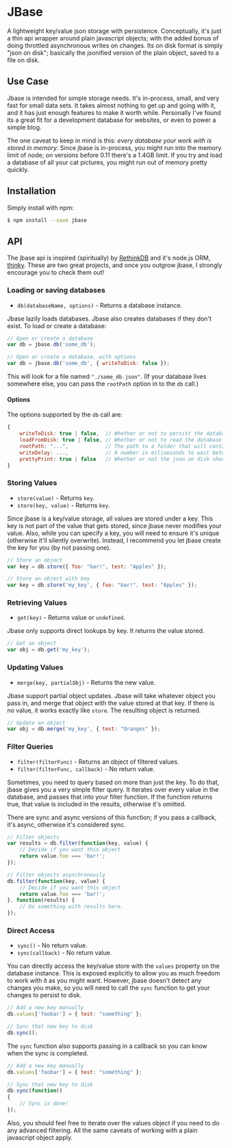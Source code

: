 # JBase

A lightweight key/value json storage with persistence. Conceptually, it's just a thin api wrapper around plain javascript
objects; with the added bonus of doing throttled asynchronous writes on changes. Its on disk format is simply "json on
disk"; basically the jsonified version of the plain object, saved to a file on disk.

## Use Case

Jbase is intended for simple storage needs. It's in-process, small, and very fast for small data sets. It takes almost
nothing to get up and going with it, and it has just enough features to make it worth while. Personally I've found its
a great fit for a development database for websites, or even to power a simple blog.

The one caveat to keep in mind is this: _every database your work with is stored in memory_. Since jbase is in-process,
you might run into the memory limit of node; on versions before 0.11 there's a 1.4GB limit. If you try and load a
database of all your cat pictures, you might run out of memory pretty quickly.

## Installation

Simply install with npm:

```bash
$ npm install --save jbase
```

## API

The jbase api is inspired (spiritually) by [RethinkDB](http://rethinkdb.com/) and it's node.js ORM,
[thinky](http://thinky.io/). These are two great projects, and once you outgrow jbase, I strongly encourage you to
check them out!

### Loading or saving databases

* `db(databaseName, options)` - Returns a database instance.

Jbase lazily loads databases. Jbase also creates databases if they don't exist. To load or create a database:

```javascript
// Open or create a database
var db = jbase.db('some_db');

// Open or create a database, with options
var db = jbase.db('some_db', { writeToDisk: false });
```

This will look for a file named `"./some_db.json"`. (If your database lives somewhere else, you can pass the `rootPath`
option in to the `db` call.)

#### Options

The options supported by the `db` call are:

```javascript
{
    writeToDisk: true | false,  // Whether or not to persist the database to disk. (Default: `true`)
    loadFromDisk: true | false, // Whether or not to read the database in from disk on load. (Default: `true`)
    rootPath: "...",            // The path to a folder that will contain the persisted database json files. (Default: './')
    writeDelay: ...,            // A number in miliseconds to wait between writes to the disk. (Default: 0)
    prettyPrint: true | false   // Whether or not the json on disk should be pretty printed. (Default: `true`)
}
```

### Storing Values

* `store(value)` - Returns `key`.
* `store(key, value)` - Returns `key`.

Since jbase is a key/value storage, all values are stored under a key. This key is not part of the value that gets stored,
since jbase never modifies your value. Also, while you can specify a key, you will need to ensure it's unique (otherwise
it'll silently overwrite). Instead, I recommend you let jbase create the key for you (by not passing one).

```javascript
// Store an object
var key = db.store({ foo: "bar!", test: "Apples" });

// Store an object with key
var key = db.store('my_key', { foo: "bar!", test: "Apples" });
```

### Retrieving Values

* `get(key)` - Returns value or `undefined`.

Jbase only supports direct lookups by key. It returns the value stored.

```javascript
// Get an object
var obj = db.get('my_key');
```

### Updating Values

* `merge(key, partialObj)` - Returns the new value.

Jbase support partial object updates. Jbase will take whatever object you pass in, and merge that object with the value
stored at that key. If there is no value, it works exactly like `store`. The resulting object is returned.

```javascript
// Update an object
var obj = db.merge('my_key', { test: "Oranges" });

```

### Filter Queries

* `filter(filterFunc)` - Returns an object of filtered values.
* `filter(filterFunc, callback)` - No return value.

Sometimes, you need to query based on more than just the key. To do that, jbase gives you a very simple filter query. It
iterates over every value in the database, and passes that into your filter function. If the function returns true, that
value is included in the results, otherwise it's omitted.

There are sync and async versions of this function; if you pass a callback, it's async, otherwise it's considered sync.

```javascript
// Filter objects
var results = db.filter(function(key, value) {
    // Decide if you want this object
    return value.foo === 'bar!';
});

// Filter objects asynchronously
db.filter(function(key, value) {
    // Decide if you want this object
    return value.foo === 'bar!';
}, function(results) {
    // Do something with results here.
});
```

### Direct Access

* `sync()` - No return value.
* `sync(callback)` - No return value.

You can directly access the key/value store with the `values` property on the database instance. This is exposed
explicitly to allow you as much freedom to work with it as you might want. However, jbase doesn't detect any changes you
make, so you will need to call the `sync` function to get your changes to persist to disk.

```javascript
// Add a new key manually
db.values['foobar'] = { test: "something" };

// Sync that new key to disk
db.sync();
```

The `sync` function also supports passing in a callback so you can know when the sync is completed.

```javascript
// Add a new key manually
db.values['foobar'] = { test: "something" };

// Sync that new key to disk
db.sync(function()
{
    // Sync is done!
});
```

Also, you should feel free to iterate over the values object if you need to do any advanced filtering. All the same
caveats of working with a plain javascript object apply.
